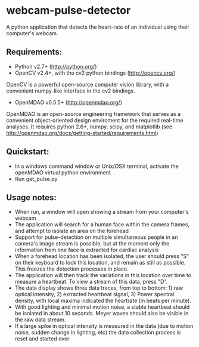 webcam-pulse-detector
=====================

A python application that detects the heart-rate of an individual using their computer's webcam.

Requirements:
---------------

- Python v2.7+ (http://python.org/)
- OpenCV v2.4+, with the cv2 python bindings (http://opencv.org/)
 
OpenCV is a powerful open-source computer vision library, with a convenient numpy-like interface in the cv2 bindings.

- OpenMDAO v0.5.5+ (http://openmdao.org/)

OpenMDAO is an open-source engineering framework that serves as a convenient object-oriented design enviroment for the required real-time analyses.
It requires python 2.6+, numpy, scipy, and matplotlib (see http://openmdao.org/docs/getting-started/requirements.html)

Quickstart:
------------
- In a windows command window or Unix/OSX terminal, activate the openMDAO virtual python environment
- Run get_pulse.py

Usage notes:
----------
- When run, a window will open showing a stream from your computer's webcam
- The application will search for a human face within the camera frames, and attempt to isolate an area on the forehead
- Support for pulse-detection on multiple simultaneous people in an camera's image stream is possible, but at the moment only the information from one face is extracted for cardiac analysis
- When a forehead location has been isolated, the user should press "S" on their keyboard to lock this location, and remain as still as possible. This freezes the detection processes in place.
- The application will then track the variations in this location over time to measure a heartbeat. To view a stream of this data, press "D".
- The data display shows three data traces, from top to bottom: 1) raw optical intensity, 2) extracted heartbeat signal, 3) Power spectral density, with local maxima indicated the heartrate (in beats per minute). 
- With good lighting and minimal motion noise, a stable heartbeat should be isolated in about 10 seconds. Meyer waves should also be visible in the raw data stream.
- If a large spike in optical intensity is measured in the data (due to motion noise, sudden change in lighting, etc) the data collection process is reset and started over